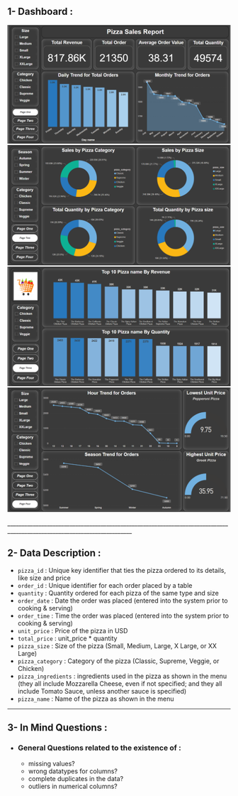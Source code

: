 ## 1- Dashboard :
</p>
  <p float="left">
  <img src='Dashboard\Screen one.png'/>
  <img src='Dashboard\Screen two.png'/>
  <img src='Dashboard\Screen three.png'/>
  <img src='Dashboard\Screen four.png'/>
</p>
__________________________________________________________________________________________________________________________

## 2- Data Description :
- `pizza_id` : Unique key identifier that ties the pizza ordered to its details, like size and price
- `order_id` : Unique identifier for each order placed by a table
- `quantity` : Quantity ordered for each pizza of the same type and size
- `order_date` : Date the order was placed (entered into the system prior to cooking & serving)
- `order_time` : Time the order was placed (entered into the system prior to cooking & serving)
- `unit_price` : Price of the pizza in USD
- `total_price` : unit_price * quantity
- `pizza_size` : Size of the pizza (Small, Medium, Large, X Large, or XX Large)
- `pizza_category` : Category of the pizza (Classic, Supreme, Veggie, or Chicken)
- `pizza_ingredients` : ingredients used in the pizza as shown in the menu (they all include Mozzarella Cheese, even if not specified; and they all include Tomato Sauce, unless another sauce is specified)
- `pizza_name` : Name of the pizza as shown in the menu

__________________________________________________________________________________________________________________________

## 3- In Mind Questions :
- ### General Questions related to the existence of :
  - missing values?
  - wrong datatypes for columns?
  - complete duplicates in the data?
  - outliers in numerical columns?


